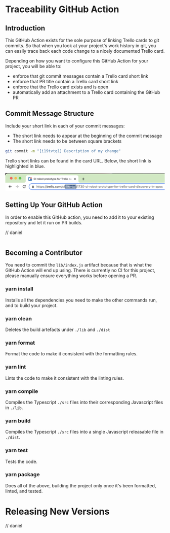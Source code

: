 # Traceability GitHub Action

## Introduction

This GitHub Action exists for the sole purpose of linking Trello cards to git commits. So that when you look at your
project's work history in git, you can easily trace back each code change to a nicely documented Trello card. 

Depending on how you want to configure this GitHub Action for your project, you will be able to:
- enforce that git commit messages contain a Trello card short link
- enforce that PR title contain a Trello card short link
- enforce that the Trello card exists and is open
- automatically add an attachment to a Trello card containing the GitHub PR

## Commit Message Structure

Include your short link in each of your commit messages: 
- The short link needs to appear at the beginning of the commit message 
- The short link needs to be between square brackets

```bash
git commit -m "[i19tvtq1] Description of my change"
```

Trello short links can be found in the card URL. Below, the short link is highlighted in blue.

![](assets/trello-short-link.png)

## Setting Up Your GitHub Action

In order to enable this GitHub action, you need to add it to your existing repository and let it run on PR builds.

// daniel
```yml

```

## Becoming a Contributor

You need to commit the `lib/index.js` artifact because that is what the GitHub Action will end up using. There is 
currently no CI for this project, please manually ensure everything works before opening a PR.

### yarn install

Installs all the dependencies you need to make the other commands run, and to build your project.

### yarn clean

Deletes the build artefacts under `./lib` and `./dist`

### yarn format

Format the code to make it consistent with the formatting rules.

### yarn lint

Lints the code to make it consistent with the linting rules.

### yarn compile

Compiles the Typescript `./src` files into their corresponding Javascript files in `./lib`.

### yarn build

Compiles the Typescript `./src` files into a single Javascript releasable file in `./dist`.

### yarn test

Tests the code.

### yarn package

Does all of the above, building the project only once it's been formatted, linted, and tested.

# Releasing New Versions

// daniel
